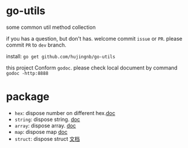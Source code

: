 # go-utils

some common util method collection

if you has a question, but don't has. welcome commit `issue` or `PR`. please commit `PR` to `dev` branch.

install: `go get github.com/hujingnb/go-utils`

this project Conform `godoc`. please check local document by command `godoc -http:8888`

# package 

* `hex`: dispose number on different hex.[doc](./hex/README.en.md)
* `string`: dispose string. [doc](./string/README.en.md)
* `array`: dispose array. [doc](./array/README.en.md)
* `map`: dispose map [doc](./map/README.en.md)
* `struct`: dispose struct [文档](./struct/README.en.md)